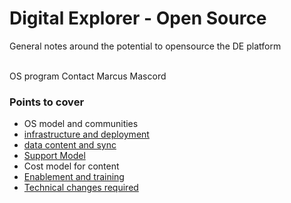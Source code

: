 # Digital Explorer - Open Source

General notes around the potential to opensource the DE platform

<br>
OS program Contact  Marcus Mascord <mmascord2@csc.com>

### Points to cover

- OS model and communities
- [infrastructure and deployment](Infrarequirements.md)
- [data content and sync](Dataset.md)
- [Support Model](Support.md)
- Cost model for content
- [Enablement and training](Enablement&Training)
- [Technical changes required](Techchanges.md)